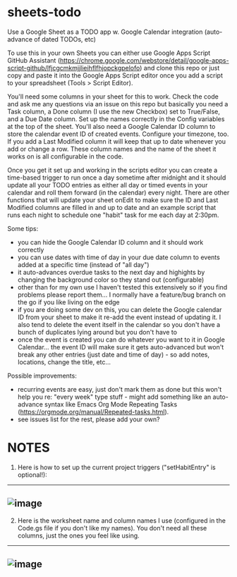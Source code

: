 # sheets-todo
Use a Google Sheet as a TODO app w. Google Calendar integration (auto-advance of dated TODOs, etc)

To use this in your own Sheets you can either use Google Apps Script GitHub Assistant (https://chrome.google.com/webstore/detail/google-apps-script-github/lfjcgcmkmjjlieihflfhjopckgpelofo) and clone this repo or just copy and paste it into the Google Apps Script editor once you add a script to your spreadsheet (Tools > Script Editor).

You'll need some columns in your sheet for this to work. Check the code and ask me any questions via an issue on this repo but basically you need a Task column, a Done column (I use the new Checkbox) set to True/False, and a Due Date column. Set up the names correctly in the Config variables at the top of the sheet. You'll also need a Google Calendar ID column to store the calendar event ID of created events. Configure your timezone, too. If you add a Last Modified column it will keep that up to date whenever you add or change a row. These column names and the name of the sheet it works on is all configurable in the code.

Once you get it set up and working in the scripts editor you can create a time-based trigger to run once a day sometime after midnight and it should update all your TODO entries as either all day or timed events in your calendar and roll them forward (in the calendar) every night. There are other functions that will update your sheet onEdit to make sure the ID and Last Modified columns are filled in and up to date and an example script that runs each night to schedule one "habit" task for me each day at 2:30pm.

Some tips:

- you can hide the Google Calendar ID column and it should work correctly
- you can use dates with time of day in your due date column to events added at a specific time (instead of "all day")
- it auto-advances overdue tasks to the next day and highights by changing the background color so they stand out (configurable)
- other than for my own use I haven't tested this extensively so if you find problems please report them... I normally have a feature/bug branch on the go if you like living on the edge
- if you are doing some dev on this, you can delete the Google calendar ID from your sheet to make it re-add the event instead of updating it. I also tend to delete the event itself in the calendar so you don't have a bunch of duplicates lying around but you don't have to
- once the event is created you can do whatever you want to it in Google Calendar... the event ID will make sure it gets auto-advanced but won't break any other entries (just date and time of day) - so add notes, locations, change the title, etc...

Possible improvements:
- recurring events are easy, just don't mark them as done but this won't help you re: "every week" type stuff - might add something like an auto-advance syntax like Emacs Org Mode Repeating Tasks (https://orgmode.org/manual/Repeated-tasks.html).
- see issues list for the rest, please add your own?

# NOTES
1. Here is how to set up the current project triggers ("setHabitEntry" is optional!):
---
![image](https://user-images.githubusercontent.com/8730468/45856443-c27f0c80-bd11-11e8-836d-887b9c2e0d6f.png)
---

2. Here is the worksheet name and column names I use (configured in the Code.gs file if you don't like my names). You don't need all these columns, just the ones you feel like using.
---
![image](https://user-images.githubusercontent.com/8730468/45856938-cca20a80-bd13-11e8-9ec8-c89767032bbb.png)
---
